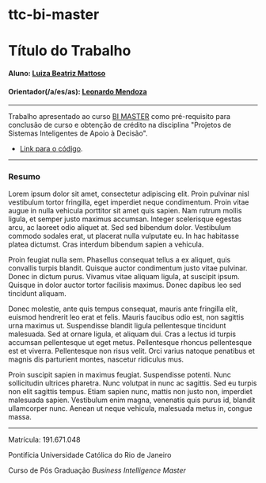 # ttc-bi-master

# Título do Trabalho

#### Aluno: [Luiza Beatriz Mattoso](https://github.com/luiza-mattoso)
#### Orientador(/a/es/as): [Leonardo Mendoza](https://github.com/leofome8)

---

Trabalho apresentado ao curso [BI MASTER](https://ica.puc-rio.ai/bi-master) como pré-requisito para conclusão de curso e obtenção de crédito na disciplina "Projetos de Sistemas Inteligentes de Apoio à Decisão".

- [Link para o código](https://github.com/luiza-mattoso/ttc-bi-master).

---

### Resumo

<!-- trocar o texto abaixo pelo resumo do trabalho -->

Lorem ipsum dolor sit amet, consectetur adipiscing elit. Proin pulvinar nisl vestibulum tortor fringilla, eget imperdiet neque condimentum. Proin vitae augue in nulla vehicula porttitor sit amet quis sapien. Nam rutrum mollis ligula, et semper justo maximus accumsan. Integer scelerisque egestas arcu, ac laoreet odio aliquet at. Sed sed bibendum dolor. Vestibulum commodo sodales erat, ut placerat nulla vulputate eu. In hac habitasse platea dictumst. Cras interdum bibendum sapien a vehicula.

Proin feugiat nulla sem. Phasellus consequat tellus a ex aliquet, quis convallis turpis blandit. Quisque auctor condimentum justo vitae pulvinar. Donec in dictum purus. Vivamus vitae aliquam ligula, at suscipit ipsum. Quisque in dolor auctor tortor facilisis maximus. Donec dapibus leo sed tincidunt aliquam.

Donec molestie, ante quis tempus consequat, mauris ante fringilla elit, euismod hendrerit leo erat et felis. Mauris faucibus odio est, non sagittis urna maximus ut. Suspendisse blandit ligula pellentesque tincidunt malesuada. Sed at ornare ligula, et aliquam dui. Cras a lectus id turpis accumsan pellentesque ut eget metus. Pellentesque rhoncus pellentesque est et viverra. Pellentesque non risus velit. Orci varius natoque penatibus et magnis dis parturient montes, nascetur ridiculus mus.

Proin suscipit sapien in maximus feugiat. Suspendisse potenti. Nunc sollicitudin ultrices pharetra. Nunc volutpat in nunc ac sagittis. Sed eu turpis non elit sagittis tempus. Etiam sapien nunc, mattis non justo non, imperdiet malesuada sapien. Vestibulum enim magna, venenatis quis purus id, blandit ullamcorper nunc. Aenean ut neque vehicula, malesuada metus in, congue massa.

---

Matrícula: 191.671.048

Pontifícia Universidade Católica do Rio de Janeiro

Curso de Pós Graduação *Business Intelligence Master*
